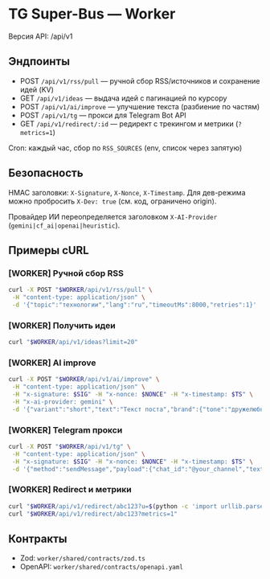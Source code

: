 # TG Super-Bus — Worker

Версия API: /api/v1

## Эндпоинты

- POST `/api/v1/rss/pull` — ручной сбор RSS/источников и сохранение идей (KV)
- GET `/api/v1/ideas` — выдача идей с пагинацией по курсору
- POST `/api/v1/ai/improve` — улучшение текста (разбиение по частям)
- POST `/api/v1/tg` — прокси для Telegram Bot API
- GET `/api/v1/redirect/:id` — редирект с трекингом и метрики (`?metrics=1`)

Cron: каждый час, сбор по `RSS_SOURCES` (env, список через запятую)

## Безопасность

HMAC заголовки: `X-Signature`, `X-Nonce`, `X-Timestamp`. Для дев-режима можно пробросить `X-Dev: true` (см. код, ограничено origin).

Провайдер ИИ переопределяется заголовком `X-AI-Provider` (`gemini|cf_ai|openai|heuristic`).

## Примеры cURL

### [WORKER] Ручной сбор RSS
```bash
curl -X POST "$WORKER/api/v1/rss/pull" \
 -H "content-type: application/json" \
 -d '{"topic":"технологии","lang":"ru","timeoutMs":8000,"retries":1}'
```

### [WORKER] Получить идеи
```bash
curl "$WORKER/api/v1/ideas?limit=20"
```

### [WORKER] AI improve
```bash
curl -X POST "$WORKER/api/v1/ai/improve" \
 -H "content-type: application/json" \
 -H "x-signature: $SIG" -H "x-nonce: $NONCE" -H "x-timestamp: $TS" \
 -H "x-ai-provider: gemini" \
 -d '{"variant":"short","text":"Текст поста","brand":{"tone":"дружелюбный","emojis":true,"hashtags":true,"cta":true}}'
```

### [WORKER] Telegram прокси
```bash
curl -X POST "$WORKER/api/v1/tg" \
 -H "content-type: application/json" \
 -H "x-signature: $SIG" -H "x-nonce: $NONCE" -H "x-timestamp: $TS" \
 -d '{"method":"sendMessage","payload":{"chat_id":"@your_channel","text":"Привет!"}}'
```

### [WORKER] Redirect и метрики
```bash
curl "$WORKER/api/v1/redirect/abc123?u=$(python -c 'import urllib.parse;print(urllib.parse.quote("https://example.com"))')"
curl "$WORKER/api/v1/redirect/abc123?metrics=1"
```

## Контракты

- Zod: `worker/shared/contracts/zod.ts`
- OpenAPI: `worker/shared/contracts/openapi.yaml`